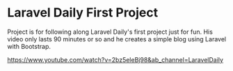 # Laravel Daily First Project

Project is for following along Laravel Daily's first project just for fun.
His video only lasts 90 minutes or so and he creates a simple blog using Laravel with Bootstrap.

https://www.youtube.com/watch?v=2bz5eleBj98&ab_channel=LaravelDaily

